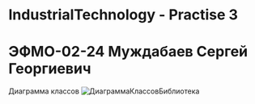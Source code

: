 # IndustrialTechnology - Practise 3
# ЭФМО-02-24 Муждабаев Сергей Георгиевич
Диаграмма классов
![ДиаграммаКлассовБиблиотека](https://github.com/user-attachments/assets/5227a53f-1d57-463f-a763-4815c38445dc)
